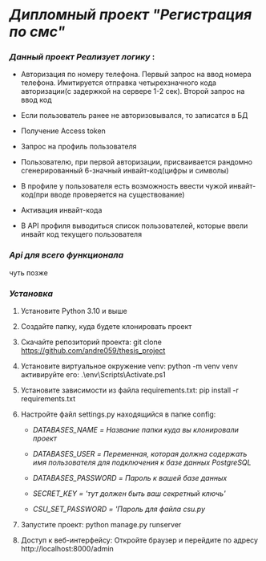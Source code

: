# *Дипломный проект "Регистрация по смс"*

### *Данный проект Реализует логику* :

- Авторизация по номеру телефона. Первый запрос на ввод номера телефона. Имитируется отправка четырехзначного кода авторизации(с задержкой на сервере 1-2 сек). Второй запрос на ввод код

- Если пользователь ранее не авторизовывался, то записатся в БД

- Получение Access token 

- Запрос на профиль пользователя

- Пользователю, при первой авторизации, присваивается рандомно сгенерированный 6-значный инвайт-код(цифры и символы)

- В профиле у пользователя есть возможность ввести чужой инвайт-код(при вводе проверяется на существование)

- Активация инвайт-кода

- В API профиля выводиться список пользователей, которые ввели инвайт код текущего пользователя

### *Api для всего функционала* 

чуть позже

### *Установка*

1. Установите Python 3.10 и выше

2. Создайте папку, куда будете клонировать проект

3. Скачайте репозиторий проекта:
   git clone https://github.com/andre059/thesis_project

4. Установите виртуальное окружение venv: 
   python -m venv venv 
   активируйте его: .\env\Scripts\Activate.ps1

5. Установите зависимости из файла requirements.txt:
   pip install -r requirements.txt

6. Настройте файл settings.py находящийся в папке config: 
    - *DATABASES_NAME = Название папки куда вы клонировали проект*
    
    - *DATABASES_USER = Переменная, которая должна содержать имя пользователя для подключения к базе данных PostgreSQL*
    
    - *DATABASES_PASSWORD = Пароль к вашей базе данных*
    
    - *SECRET_KEY = 'тут должен быть ваш секретный ключь'*
    
    - *CSU_SET_PASSWORD = 'Пароль для файла csu.py*

7. Запустите проект: 
    python manage.py runserver

8. Доступ к веб-интерфейсу: 
    Откройте браузер и перейдите по адресу http://localhost:8000/admin
